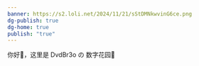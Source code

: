 ```yaml
---
banner: https://s2.loli.net/2024/11/21/sStDMNkwvinG6ce.png
dg-publish: true
dg-home: true
publish: "true"
---
```

你好👋，这里是 DvdBr3o の 数字花园🏡
